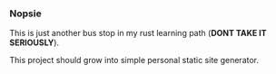 ### Nopsie

This is just another bus stop in my rust learning path (**DONT TAKE IT SERIOUSLY**).

This project should grow into simple personal static site generator.
